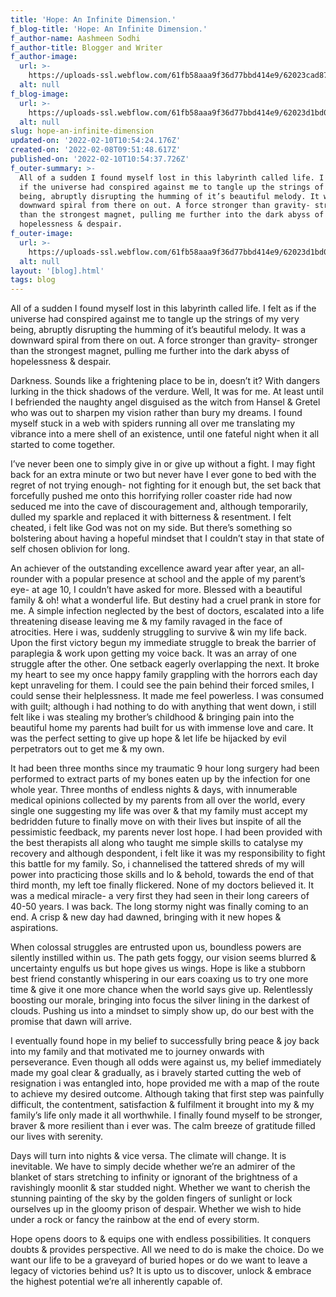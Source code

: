 ```yaml
---
title: 'Hope: An Infinite Dimension.'
f_blog-title: 'Hope: An Infinite Dimension.'
f_author-name: Aashmeen Sodhi
f_author-title: Blogger and Writer
f_author-image:
  url: >-
    https://uploads-ssl.webflow.com/61fb58aaa9f36d77bbd414e9/62023cad873d4d188ad00450_vslide14.png
  alt: null
f_blog-image:
  url: >-
    https://uploads-ssl.webflow.com/61fb58aaa9f36d77bbd414e9/62023d1bd080ee8f4028f09d_hope.png
  alt: null
slug: hope-an-infinite-dimension
updated-on: '2022-02-10T10:54:24.176Z'
created-on: '2022-02-08T09:51:48.617Z'
published-on: '2022-02-10T10:54:37.726Z'
f_outer-summary: >-
  All of a sudden I found myself lost in this labyrinth called life. I felt as
  if the universe had conspired against me to tangle up the strings of my very
  being, abruptly disrupting the humming of it’s beautiful melody. It was a
  downward spiral from there on out. A force stronger than gravity- stronger
  than the strongest magnet, pulling me further into the dark abyss of
  hopelessness & despair.
f_outer-image:
  url: >-
    https://uploads-ssl.webflow.com/61fb58aaa9f36d77bbd414e9/62023d1bd080ee8f4028f09d_hope.png
  alt: null
layout: '[blog].html'
tags: blog
---
```


All of a sudden I found myself lost in this labyrinth called life. I felt as if the universe had conspired against me to tangle up the strings of my very being, abruptly disrupting the humming of it’s beautiful melody. It was a downward spiral from there on out. A force stronger than gravity- stronger than the strongest magnet, pulling me further into the dark abyss of hopelessness & despair.

  

Darkness. Sounds like a frightening place to be in, doesn’t it? With dangers lurking in the thick shadows of the verdure. Well, It was for me. At least until I befriended the naughty angel disguised as the witch from Hansel & Gretel who was out to sharpen my vision rather than bury my dreams. I found myself stuck in a web with spiders running all over me translating my vibrance into a mere shell of an existence, until one fateful night when it all started to come together.

  

I’ve never been one to simply give in or give up without a fight. I may fight back for an extra minute or two but never have I ever gone to bed with the regret of not trying enough- not fighting for it enough but, the set back that forcefully pushed me onto this horrifying roller coaster ride had now seduced me into the cave of discouragement and, although temporarily, dulled my sparkle and replaced it with bitterness & resentment. I felt cheated, i felt like God was not on my side. But there’s something so bolstering about having a hopeful mindset that I couldn’t stay in that state of self chosen oblivion for long.

  

An achiever of the outstanding excellence award year after year, an all-rounder with a popular presence at school and the apple of my parent’s eye- at age 10, I couldn’t have asked for more. Blessed with a beautiful family & oh! what a wonderful life. But destiny had a cruel prank in store for me. A simple infection neglected by the best of doctors, escalated into a life threatening disease leaving me & my family ravaged in the face of atrocities. Here i was, suddenly struggling to survive & win my life back. Upon the first victory begun my immediate struggle to break the barrier of paraplegia & work upon getting my voice back. It was an array of one struggle after the other. One setback eagerly overlapping the next. It broke my heart to see my once happy family grappling with the horrors each day kept unraveling for them. I could see the pain behind their forced smiles, I could sense their helplessness. It made me feel powerless. I was consumed with guilt; although i had nothing to do with anything that went down, i still felt like i was stealing my brother’s childhood & bringing pain into the beautiful home my parents had built for us with immense love and care. It was the perfect setting to give up hope & let life be hijacked by evil perpetrators out to get me & my own.

  

It had been three months since my traumatic 9 hour long surgery had been performed to extract parts of my bones eaten up by the infection for one whole year. Three months of endless nights & days, with innumerable medical opinions collected by my parents from all over the world, every single one suggesting my life was over & that my family must accept my bedridden future to finally move on with their lives but inspite of all the pessimistic feedback, my parents never lost hope. I had been provided with the best therapists all along who taught me simple skills to catalyse my recovery and although despondent, i felt like it was my responsibility to fight this battle for my family. So, i channelised the tattered shreds of my will power into practicing those skills and lo & behold, towards the end of that third month, my left toe finally flickered. None of my doctors believed it. It was a medical miracle- a very first they had seen in their long careers of 40-50 years. I was back. The long stormy night was finally coming to an end. A crisp & new day had dawned, bringing with it new hopes & aspirations.

  

When colossal struggles are entrusted upon us, boundless powers are silently instilled within us. The path gets foggy, our vision seems blurred & uncertainty engulfs us but hope gives us wings. Hope is like a stubborn best friend constantly whispering in our ears coaxing us to try one more time & give it one more chance when the world says give up. Relentlessly boosting our morale, bringing into focus the silver lining in the darkest of clouds. Pushing us into a mindset to simply show up, do our best with the promise that dawn will arrive.

  

I eventually found hope in my belief to successfully bring peace & joy back into my family and that motivated me to journey onwards with perseverance. Even though all odds were against us, my belief immediately made my goal clear & gradually, as i bravely started cutting the web of resignation i was entangled into, hope provided me with a map of the route to achieve my desired outcome. Although taking that first step was painfully difficult, the contentment, satisfaction & fulfilment it brought into my & my family’s life only made it all worthwhile. I finally found myself to be stronger, braver & more resilient than i ever was. The calm breeze of gratitude filled our lives with serenity.

  

Days will turn into nights & vice versa. The climate will change. It is inevitable. We have to simply decide whether we’re an admirer of the blanket of stars stretching to infinity or ignorant of the brightness of a ravishingly moonlit & star studded night. Whether we want to cherish the stunning painting of the sky by the golden fingers of sunlight or lock ourselves up in the gloomy prison of despair. Whether we wish to hide under a rock or fancy the rainbow at the end of every storm.

  

Hope opens doors to & equips one with endless possibilities. It conquers doubts & provides perspective. All we need to do is make the choice. Do we want our life to be a graveyard of buried hopes or do we want to leave a legacy of victories behind us? It is upto us to discover, unlock & embrace the highest potential we’re all inherently capable of.
